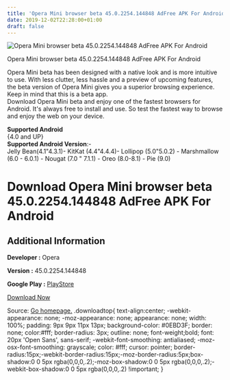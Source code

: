 ```yaml
---
title: 'Opera Mini browser beta 45.0.2254.144848 AdFree APK For Android'
date: 2019-12-02T22:28:00+01:00
draft: false
---
```


![Opera Mini browser beta 45.0.2254.144848 AdFree APK For Android](https://i0.wp.com/apkhome.net/wp-content/uploads/2019/12/Opera-Mini-browser-beta-45.0.2254.144848-AdFree.png "Opera Mini browser beta 45.0.2254.144848 AdFree APK For Android")

  

Opera Mini browser beta 45.0.2254.144848 AdFree APK For Android

Opera Mini beta has been designed with a native look and is more intuitive to use. With less clutter, less hassle and a preview of upcoming features, the beta version of Opera Mini gives you a superior browsing experience. Keep in mind that this is a beta app.  
Download Opera Mini beta and enjoy one of the fastest browsers for Android. It's always free to install and use. So test the fastest way to browse and enjoy the web on your device.

**Supported Android**  
{4.0 and UP}  
**Supported Android Version**:-  
Jelly Bean(4.1"4.3.1)- KitKat (4.4"4.4.4)- Lollipop (5.0"5.0.2) - Marshmallow (6.0 - 6.0.1) - Nougat (7.0 " 7.1.1) - Oreo (8.0-8.1) - Pie (9.0)

Download Opera Mini browser beta 45.0.2254.144848 AdFree APK For Android
========================================================================

Additional Information
----------------------

**Developer :** Opera

**Version :** 45.0.2254.144848

**Google Play :** [PlayStore](https://play.google.com/store/apps/details?id=com.opera.mini.native.beta)

  

[Download Now](https://store4app.co/post/opera-mini-browser-beta-45-0-2254-144848-adfree-apk-for-android_1575321735)

  
Source: [Go homepage.](https://store4app.co/post/opera-mini-browser-beta-45-0-2254-144848-adfree-apk-for-android_1575321735) .downloadtop{ text-align:center; -webkit-appearance: none; -moz-appearance: none; appearance: none; width: 100%; padding: 9px 9px 11px 13px; background-color: #0EBD3F; border: none; color:#fff; border-radius: 3px; outline: none; font-weight;bold; font: 20px 'Open Sans', sans-serif; -webkit-font-smoothing: antialiased; -moz-osx-font-smoothing: grayscale; color: #fff; cursor: pointer; border-radius:15px;-webkit-border-radius:15px;-moz-border-radius:5px;box-shadow:0 0 5px rgba(0,0,0,.2);-moz-box-shadow:0 0 5px rgba(0,0,0,.2);-webkit-box-shadow:0 0 5px rgba(0,0,0,.2) !important; }